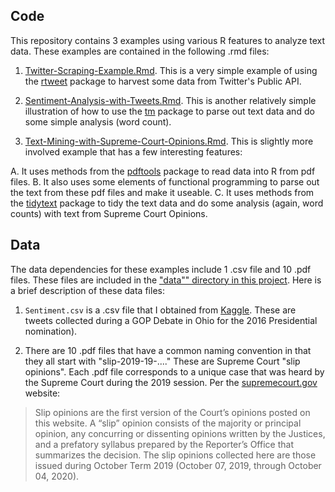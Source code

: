Code
----

This repository contains 3 examples using various R features to analyze
text data. These examples are contained in the following .rmd files:

1.  [Twitter-Scraping-Example.Rmd](https://github.com/aaronmams/rHD-Vignette-Text-Mining/blob/master/Twitter-Scraping-Example.Rmd).
    This is a very simple example of using the
    [rtweet](https://github.com/ropensci/rtweet) package to harvest some
    data from Twitter's Public API.

2.  [Sentiment-Analysis-with-Tweets.Rmd](https://github.com/aaronmams/rHD-Vignette-Text-Mining/blob/master/Sentiment-Analysis-with-Tweets.Rmd).
    This is another relatively simple illustration of how to use the
    [tm](https://cran.r-project.org/web/packages/tm/vignettes/tm.pdf)
    package to parse out text data and do some simple analysis (word
    count).

3.  [Text-Mining-with-Supreme-Court-Opinions.Rmd](https://github.com/aaronmams/rHD-Vignette-Text-Mining/blob/master/Text-Mining-with-Supreme-Court-Opinions.Rmd).
    This is slightly more involved example that has a few interesting
    features:

A. It uses methods from the
[pdftools](https://cran.r-project.org/web/packages/pdftools/pdftools.pdf)
package to read data into R from pdf files. B. It also uses some
elements of functional programming to parse out the text from these pdf
files and make it useable. C. It uses methods from the
[tidytext](https://www.tidytextmining.com/) package to tidy the text
data and do some analysis (again, word counts) with text from Supreme
Court Opinions.

Data
----

The data dependencies for these examples include 1 .csv file and 10 .pdf
files. These files are included in the ["data"" directory in this
project](https://github.com/aaronmams/rHD-Vignette-Text-Mining/tree/master/data).
Here is a brief description of these data files:

1.  `Sentiment.csv` is a .csv file that I obtained from
    [Kaggle](https://www.kaggle.com/crowdflower/first-gop-debate-twitter-sentiment?select=Sentiment.csv).
    These are tweets collected during a GOP Debate in Ohio for the 2016
    Presidential nomination).

2.  There are 10 .pdf files that have a common naming convention in that
    they all start with "slip-2019-19-...." These are Supreme Court
    "slip opinions". Each .pdf file corresponds to a unique case that
    was heard by the Supreme Court during the 2019 session. Per the
    [supremecourt.gov](https://www.supremecourt.gov/opinions/slipopinion/19)
    website:

> Slip opinions are the first version of the Court’s opinions posted on
> this website. A “slip” opinion consists of the majority or principal
> opinion, any concurring or dissenting opinions written by the
> Justices, and a prefatory syllabus prepared by the Reporter’s Office
> that summarizes the decision. The slip opinions collected here are
> those issued during October Term 2019 (October 07, 2019, through
> October 04, 2020).

